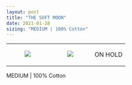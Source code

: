 ```yaml
---
layout: post
title: "THE SOFT MOON"
date: 2021-01-28
sizing: "MEDIUM | 100% Cotton"
---
```




<table style="width:100%;"><tr><td style="vertical-align:top;">
      <figure class="tmblr-full" data-orig-height="2048" data-orig-width="1365" data-orig-src="https://concertshirts.netlify.app/shirts/0413/0413-01.jpg"><img src="https://64.media.tumblr.com/c7f298ee5abe2ab9e26fe575bc46c489/deb28d2734a48564-e7/s540x810/6bbb3d1c09c08b0becc3a52c3bf9c3a8270baff4.jpg" data-orig-height="2048" data-orig-width="1365" data-orig-src="https://concertshirts.netlify.app/shirts/0413/0413-01.jpg"/></figure></td>
    <td style="vertical-align:top;">
      <figure class="tmblr-full" data-orig-height="2048" data-orig-width="1365" data-orig-src="https://concertshirts.netlify.app/shirts/0413/0413-02.jpg"><img src="https://64.media.tumblr.com/b70967fdb03b83b7678aade40d691527/deb28d2734a48564-1b/s540x810/bd731a4ff127e8a073d0dcaca8cd607125ca7014.jpg" data-orig-height="2048" data-orig-width="1365" data-orig-src="https://concertshirts.netlify.app/shirts/0413/0413-02.jpg"/></figure></td><td class="sold-overlay"><p class="sold-text">ON HOLD</p></td>
  </tr></table><p>
  MEDIUM | 100% Cotton
</p>
